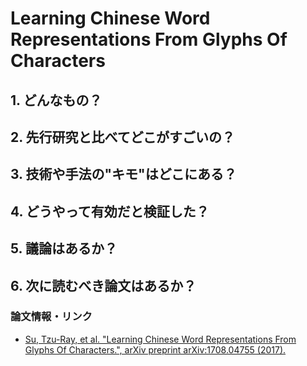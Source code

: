 # Learning Chinese Word Representations From Glyphs Of Characters

## 1. どんなもの？

## 2. 先行研究と比べてどこがすごいの？

## 3. 技術や手法の"キモ"はどこにある？

## 4. どうやって有効だと検証した？

## 5. 議論はあるか？

## 6. 次に読むべき論文はあるか？

### 論文情報・リンク

* [Su, Tzu-Ray, et al. "Learning Chinese Word Representations From Glyphs Of Characters.", arXiv preprint arXiv:1708.04755 (2017).](https://arxiv.org/abs/1708.04755)

